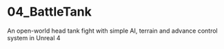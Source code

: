 # 04_BattleTank
An open-world head tank fight with simple AI, terrain and advance control system in Unreal 4
